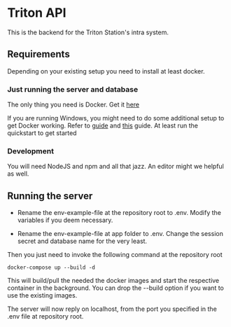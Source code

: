 # Triton API

This is the backend for the Triton Station's intra system.

## Requirements

Depending on your existing setup you need to install at least docker. 

### Just running the server and database

The only thing you need is Docker. Get it [here](https://www.docker.com/community-edition)

If you are running Windows, you might need to do some additional setup to get Docker working. Refer to [guide](https://docs.docker.com/docker-for-windows/) and [this](https://docs.docker.com/toolbox/toolbox_install_windows/#step-1-check-your-version) guide. At least run the quickstart to get started 

### Development

You will need NodeJS and npm and all that jazz. An editor might we helpful as well.

## Running the server

* Rename the env-example-file at the repository root to .env. Modify the variables if you deem necessary.

* Rename the env-example-file at app folder to .env. Change the session secret and database name for the very least.

Then you just need to invoke the following command at the repository root

    docker-compose up --build -d

This will build/pull the needed the docker images and start the respective container in the background. You can drop the --build option if you want to use the existing images.

The server will now reply on localhost, from the port you specified in the .env file at repository root.